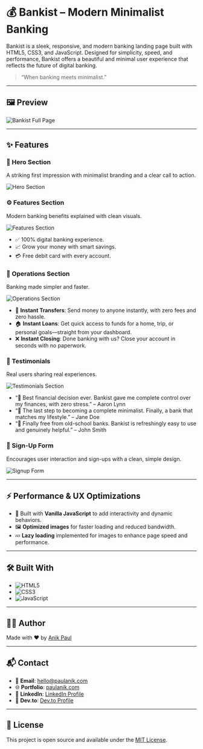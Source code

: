 # 💰 Bankist – Modern Minimalist Banking

Bankist is a sleek, responsive, and modern banking landing page built with HTML5, CSS3, and JavaScript. Designed for simplicity, speed, and performance, Bankist offers a beautiful and minimal user experience that reflects the future of digital banking.

> “When banking meets minimalist.”

---

## 🖼️ Preview

![Bankist Full Page](screenshots/fullpage.png)

---

## ✨ Features

### 🌟 Hero Section

A striking first impression with minimalist branding and a clear call to action.

![Hero Section](screenshots/hero.PNG)

### ⚙️ Features Section

Modern banking benefits explained with clean visuals.

![Features Section](screenshots/feature.PNG)

- ✅ 100% digital banking experience.
- 📈 Grow your money with smart savings.
- 💳 Free debit card with every account.

### 🔄 Operations Section

Banking made simpler and faster.

![Operations Section](screenshots/opearations.PNG)

- 💸 **Instant Transfers**: Send money to anyone instantly, with zero fees and zero hassle.
- 🏠 **Instant Loans**: Get quick access to funds for a home, trip, or personal goals—straight from your dashboard.
- ❌ **Instant Closing**: Done banking with us? Close your account in seconds with no paperwork.

### 💬 Testimonials

Real users sharing real experiences.

![Testimonials Section](screenshots/testimonials.PNG)

- “💚 Best financial decision ever. Bankist gave me complete control over my finances, with zero stress.” – Aaron Lynn
- “🎯 The last step to becoming a complete minimalist. Finally, a bank that matches my lifestyle.” – Jane Doe
- “🚀 Finally free from old-school banks. Bankist is refreshingly easy to use and genuinely helpful.” – John Smith

### 📝 Sign-Up Form

Encourages user interaction and sign-ups with a clean, simple design.

![Signup Form](screenshots/form.PNG)

---

## ⚡ Performance & UX Optimizations

- 🧠 Built with **Vanilla JavaScript** to add interactivity and dynamic behaviors.
- 🖼️ **Optimized images** for faster loading and reduced bandwidth.
- 💤 **Lazy loading** implemented for images to enhance page speed and performance.

---

## 🛠️ Built With

- ![HTML5](https://img.shields.io/badge/HTML5-E34F26?style=flat&logo=html5&logoColor=white)
- ![CSS3](https://img.shields.io/badge/CSS3-1572B6?style=flat&logo=css3&logoColor=white)
- ![JavaScript](https://img.shields.io/badge/JavaScript-F7DF1E?style=flat&logo=javascript&logoColor=black)

---

## 👨‍💻 Author

Made with ❤️ by [Anik Paul](https://paulanik.com)

---

## 📬 Contact

- 📧 **Email**: [hello@paulanik.com](mailto:hello@paulanik.com)
- 🌐 **Portfolio**: [paulanik.com](https://paulanik.com)
- 💼 **LinkedIn**: [LinkedIn Profile](https://www.linkedin.com/in/anik-paul-dev/)
- 📝 **Dev.to**: [Dev.to Profile](https://dev.to/anikpaul)

---

## 📄 License

This project is open source and available under the [MIT License](LICENSE).
